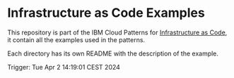 # Infrastructure as Code Examples

This repository is part of the IBM Cloud Patterns for [Infrastructure as Code](https://pages.github.ibm.com/att-cloudnative/ibmcloud-pattern-guide/iac/content-overview), it contain all the examples used in the patterns.

Each directory has its own README with the description of the example.

Trigger: Tue Apr  2 14:19:01 CEST 2024
